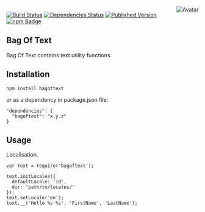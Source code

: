 <img align="right" src="https://raw.github.com/cliffano/bagoftext/master/avatar.jpg" alt="Avatar"/>

[![Build Status](https://secure.travis-ci.org/cliffano/bagoftext.png?branch=master)](http://travis-ci.org/cliffano/bagoftext)
[![Dependencies Status](https://david-dm.org/cliffano/bagoftext.png)](http://david-dm.org/cliffano/bagoftext)
[![Published Version](https://badge.fury.io/js/bagoftext.png)](http://badge.fury.io/js/bagoftext)
<br/>
[![npm Badge](https://nodei.co/npm/bagoftext.png)](http://npmjs.org/package/bagoftext)

Bag Of Text
-----------

Bag Of Text contains text utility functions.

Installation
------------

    npm install bagoftext

or as a dependency in package.json file:

    "dependencies": {
      "bagoftext": "x.y.z"
    }

Usage
-----

Localisation.

    var text = require('bagoftext');

    text.initLocales({
      defaultLocale: 'id',
      dir: 'path/to/locales/'
    });
    text.setLocale('en');
    text.__('Hello %s %s', 'FirstName', 'LastName');
